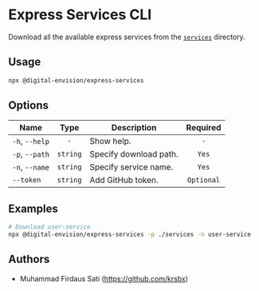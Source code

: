 # Express Services CLI

Download all the available express services from the [`services`](https://github.com/Digital-Envision/express-services/) directory.

## Usage

```bash
npx @digital-envision/express-services
```

## Options

| Name           |   Type   | Description            |  Required  |
| -------------- | :------: | ---------------------- | :--------: |
| `-h`, `--help` |   `-`    | Show help.             |    `-`     |
| `-p`, `--path` | `string` | Specify download path. |   `Yes`    |
| `-n`, `--name` | `string` | Specify service name.  |   `Yes`    |
| `--token`      | `string` | Add GitHub token.      | `Optional` |

## Examples

```bash
# Download user-service
npx @digital-envision/express-services -p ./services -n user-service
```

## Authors

- Muhammad Firdaus Sati (https://github.com/krsbx)
